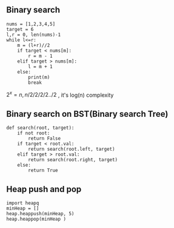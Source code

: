 ## Binary search
```
nums = [1,2,3,4,5]
target = 6
l,r = 0, len(nums)-1
while l<=r:
	m = (l+r)//2
	if target < nums[m]:
		r = m - 1
	elif target > nums[m]:
		l = m + 1
	else:
		print(m)
		break

```
$2^{x} = n,   n/2/2/2/2../2$ , it's log(n) complexity 

## Binary search on BST(Binary search Tree)
```
def search(root, target):
	if not root:
		return False
	if target < root.val:
		return search(root.left, target)
	elif target > root.val:
		return search(root.right, target)
	else:
		return True
```

## Heap push and pop
```
import heapq
minHeap = []
heap.heappush(minHeap, 5)
heap.heappop(minHeap )
```